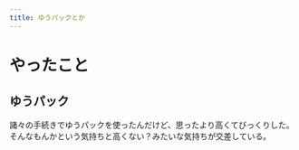 ```yaml
---
title: ゆうパックとか
---
```


# やったこと

## ゆうパック

諸々の手続きでゆうパックを使ったんだけど、思ったより高くてびっくりした。そんなもんかという気持ちと高くない？みたいな気持ちが交差している。